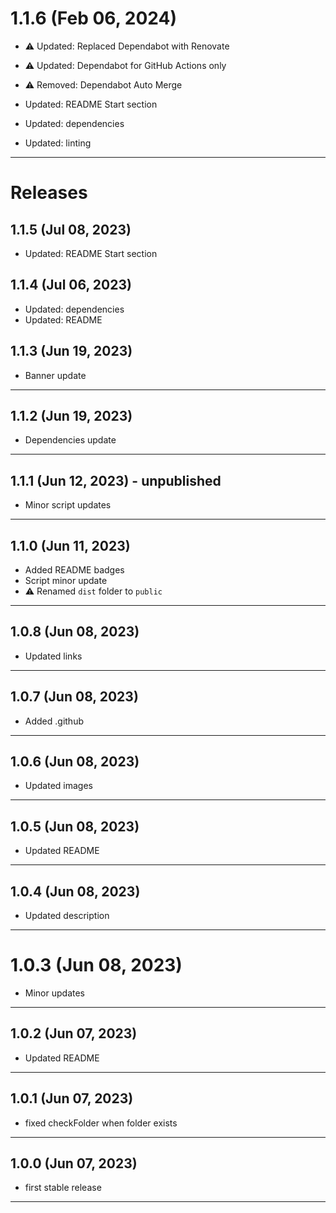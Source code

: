 # 1.1.6 (Feb 06, 2024)

- :warning: Updated: Replaced Dependabot with Renovate
- :warning: Updated: Dependabot for GitHub Actions only
- :warning: Removed: Dependabot Auto Merge
  
- Updated: README Start section
- Updated: dependencies
- Updated: linting

---

# Releases

## 1.1.5 (Jul 08, 2023)

- Updated: README Start section

## 1.1.4 (Jul 06, 2023)

- Updated: dependencies
- Updated: README

## 1.1.3 (Jun 19, 2023)

- Banner update

---

## 1.1.2 (Jun 19, 2023)

- Dependencies update

---

## 1.1.1 (Jun 12, 2023) - unpublished

- Minor script updates

---

## 1.1.0 (Jun 11, 2023)

- Added README badges
- Script minor update
- :warning: Renamed `dist` folder to `public`

---

## 1.0.8 (Jun 08, 2023)

- Updated links

---

## 1.0.7 (Jun 08, 2023)

- Added .github

---

## 1.0.6 (Jun 08, 2023)

- Updated images

---

## 1.0.5 (Jun 08, 2023)

- Updated README

---

## 1.0.4 (Jun 08, 2023)

- Updated description

---

# 1.0.3 (Jun 08, 2023)

- Minor updates

---

## 1.0.2 (Jun 07, 2023)

- Updated README

---

## 1.0.1 (Jun 07, 2023)

- fixed checkFolder when folder exists

---

## 1.0.0 (Jun 07, 2023)

- first stable release

---
